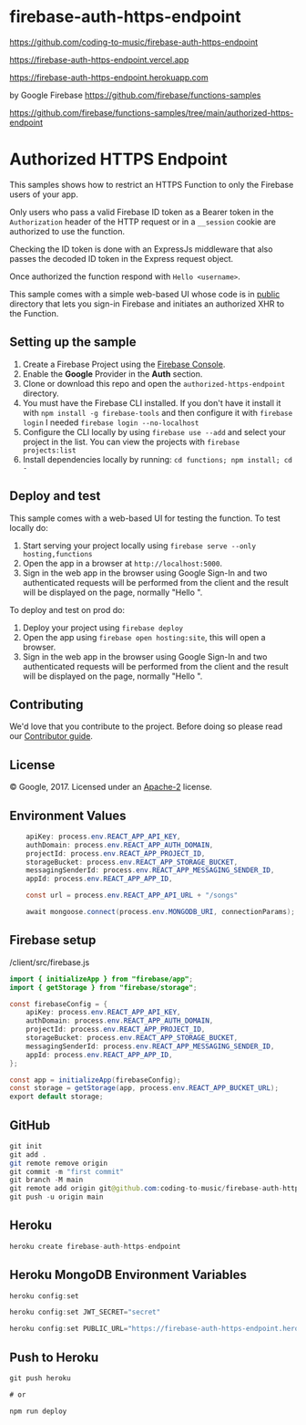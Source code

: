 # firebase-auth-https-endpoint

https://github.com/coding-to-music/firebase-auth-https-endpoint

https://firebase-auth-https-endpoint.vercel.app

https://firebase-auth-https-endpoint.herokuapp.com

by Google Firebase https://github.com/firebase/functions-samples

https://github.com/firebase/functions-samples/tree/main/authorized-https-endpoint

# Authorized HTTPS Endpoint

This samples shows how to restrict an HTTPS Function to only the Firebase users of your app.

Only users who pass a valid Firebase ID token as a Bearer token in the `Authorization` header of the HTTP request or in a `__session` cookie are authorized to use the function.

Checking the ID token is done with an ExpressJs middleware that also passes the decoded ID token in the Express request object.

Once authorized the function respond with `Hello <username>`.

This sample comes with a simple web-based UI whose code is in [public](public) directory that lets you sign-in Firebase and initiates an authorized XHR to the Function.

## Setting up the sample

1.  Create a Firebase Project using the [Firebase Console](https://console.firebase.google.com).
1.  Enable the **Google** Provider in the **Auth** section.
1.  Clone or download this repo and open the `authorized-https-endpoint` directory.
1.  You must have the Firebase CLI installed. If you don't have it install it with `npm install -g firebase-tools` and then configure it with `firebase login` I needed `firebase login --no-localhost`
1.  Configure the CLI locally by using `firebase use --add` and select your project in the list. You can view the projects with `firebase projects:list`
1.  Install dependencies locally by running: `cd functions; npm install; cd -`

## Deploy and test

This sample comes with a web-based UI for testing the function.
To test locally do:

1.  Start serving your project locally using `firebase serve --only hosting,functions`
1.  Open the app in a browser at `http://localhost:5000`.
1.  Sign in the web app in the browser using Google Sign-In and two authenticated requests will be performed from the client and the result will be displayed on the page, normally "Hello <user displayname>".

To deploy and test on prod do:

1.  Deploy your project using `firebase deploy`
1.  Open the app using `firebase open hosting:site`, this will open a browser.
1.  Sign in the web app in the browser using Google Sign-In and two authenticated requests will be performed from the client and the result will be displayed on the page, normally "Hello <user displayname>".

## Contributing

We'd love that you contribute to the project. Before doing so please read our [Contributor guide](../CONTRIBUTING.md).

## License

© Google, 2017. Licensed under an [Apache-2](../LICENSE) license.

## Environment Values

```java
	apiKey: process.env.REACT_APP_API_KEY,
	authDomain: process.env.REACT_APP_AUTH_DOMAIN,
	projectId: process.env.REACT_APP_PROJECT_ID,
	storageBucket: process.env.REACT_APP_STORAGE_BUCKET,
	messagingSenderId: process.env.REACT_APP_MESSAGING_SENDER_ID,
	appId: process.env.REACT_APP_APP_ID,

	const url = process.env.REACT_APP_API_URL + "/songs"

    await mongoose.connect(process.env.MONGODB_URI, connectionParams);

```

## Firebase setup

/client/src/firebase.js

```java
import { initializeApp } from "firebase/app";
import { getStorage } from "firebase/storage";

const firebaseConfig = {
	apiKey: process.env.REACT_APP_API_KEY,
	authDomain: process.env.REACT_APP_AUTH_DOMAIN,
	projectId: process.env.REACT_APP_PROJECT_ID,
	storageBucket: process.env.REACT_APP_STORAGE_BUCKET,
	messagingSenderId: process.env.REACT_APP_MESSAGING_SENDER_ID,
	appId: process.env.REACT_APP_APP_ID,
};

const app = initializeApp(firebaseConfig);
const storage = getStorage(app, process.env.REACT_APP_BUCKET_URL);
export default storage;
```

## GitHub

```java
git init
git add .
git remote remove origin
git commit -m "first commit"
git branch -M main
git remote add origin git@github.com:coding-to-music/firebase-auth-https-endpoint.git
git push -u origin main
```

## Heroku

```java
heroku create firebase-auth-https-endpoint
```

## Heroku MongoDB Environment Variables

```java
heroku config:set

heroku config:set JWT_SECRET="secret"

heroku config:set PUBLIC_URL="https://firebase-auth-https-endpoint.herokuapp.com"
```

## Push to Heroku

```java
git push heroku

# or

npm run deploy
```
